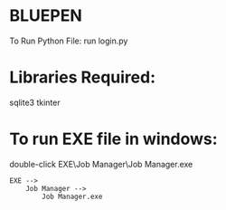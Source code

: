 # BLUEPEN
To Run Python File:
run login.py

# Libraries Required:
sqlite3
tkinter

# To run EXE file in windows:
double-click EXE\Job Manager\Job Manager.exe

    EXE -->
        Job Manager -->
            Job Manager.exe

